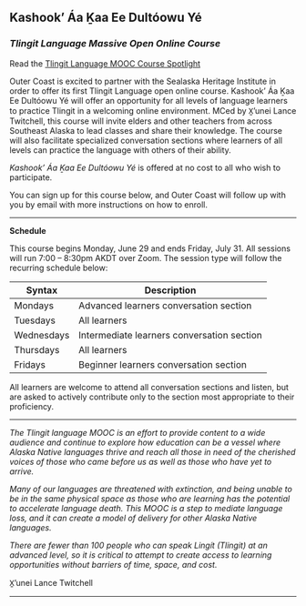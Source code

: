 ## Kashook’ Áa Ḵaa Ee Dultóowu Yé  

### *Tlingit Language Massive Open Online Course* 


Read the [Tlingit Language MOOC Course Spotlight](https://drive.google.com/file/d/1vLFRP3Dr89ymkbLSI64VxuwBKV9JDwPB/view?usp=sharing)

Outer Coast is excited to partner with the Sealaska Heritage Institute in order to offer its first Tlingit Language open online course. Kashook’ Áa Ḵaa Ee Dultóowu Yé will offer an opportunity for all levels of language learners to practice Tlingit in a welcoming online environment. MCed by X̱’unei Lance Twitchell, this course will invite elders and other teachers from across Southeast Alaska to lead classes and share their knowledge. The course will also facilitate specialized conversation sections where learners of all levels can practice the language with others of their ability.

*Kashook’ Áa Ḵaa Ee Dultóowu Yé* is offered at no cost to all who wish to participate.

You can sign up for this course below, and Outer Coast will follow up with you by email with more instructions on how to enroll.

***

<strong>Schedule</strong>

This course begins Monday, June 29 and ends Friday, July 31. All sessions will run 7:00 – 8:30pm AKDT over Zoom. The session type will follow the recurring schedule below:


| Syntax      | Description |
| ----------- | ----------- |
| Mondays      | Advanced learners conversation section |
| Tuesdays   | All learners |
| Wednesdays | Intermediate learners conversation section |
| Thursdays | All learners |
| Fridays  | Beginner learners conversation section |


All learners are welcome to attend all conversation sections and listen, but are asked to actively contribute only to the section most appropriate to their proficiency.

***

*The Tlingit language MOOC is an effort to provide content to a wide audience and continue to explore how education can be a vessel where Alaska Native languages thrive and reach all those in need of the cherished voices of those who came before us as well as those who have yet to arrive.*

*Many of our languages are threatened with extinction, and being unable to be in the same physical space as those who are learning has the potential to accelerate language death. This MOOC is a step to mediate language loss, and it can create a model of delivery for other Alaska Native languages.*

*There are fewer than 100 people who can speak Lingít (Tlingit) at an advanced level, so it is critical to attempt to create access to learning opportunities without barriers of time, space, and cost.* 

X̱ʼunei Lance Twitchell

***

